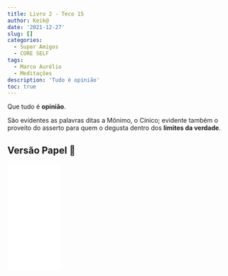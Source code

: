 ```yaml
---
title: Livro 2 - Teco 15
author: Keik@
date: '2021-12-27'
slug: []
categories:
  - Super Amigos
  - CORE SELF
tags:
  - Marco Aurélio
  - Meditações
description: 'Tudo é opinião'
toc: true
---
```


Que tudo é **opinião**. 

São evidentes as palavras ditas a Mônimo, o Cínico; evidente também o proveito do asserto para quem o degusta dentro dos **limites da verdade**.

## Versão Papel :book:
<iframe style="width:120px;height:240px;" marginwidth="0" marginheight="0" scrolling="no" frameborder="0" src="//ws-na.amazon-adsystem.com/widgets/q?ServiceVersion=20070822&OneJS=1&Operation=GetAdHtml&MarketPlace=BR&source=ss&ref=as_ss_li_til&ad_type=product_link&tracking_id=mundodekeika-20&language=pt_BR&marketplace=amazon&region=BR&placement=B092FVY4BB&asins=B092FVY4BB&linkId=37c5ec14221f61f811029aa88b520891&show_border=true&link_opens_in_new_window=true"></iframe>